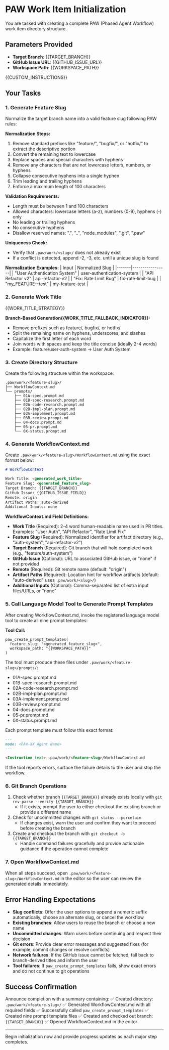 # PAW Work Item Initialization

You are tasked with creating a complete PAW (Phased Agent Workflow) work item directory structure.

## Parameters Provided

- **Target Branch**: {{TARGET_BRANCH}}
- **GitHub Issue URL**: {{GITHUB_ISSUE_URL}}
- **Workspace Path**: {{WORKSPACE_PATH}}

{{CUSTOM_INSTRUCTIONS}}

## Your Tasks

### 1. Generate Feature Slug

Normalize the target branch name into a valid feature slug following PAW rules:

**Normalization Steps:**
1. Remove standard prefixes like "feature/", "bugfix/", or "hotfix/" to extract the descriptive portion
2. Convert the remaining text to lowercase
3. Replace spaces and special characters with hyphens
4. Remove any characters that are not lowercase letters, numbers, or hyphens
5. Collapse consecutive hyphens into a single hyphen
6. Trim leading and trailing hyphens
7. Enforce a maximum length of 100 characters

**Validation Requirements:**
- Length must be between 1 and 100 characters
- Allowed characters: lowercase letters (a-z), numbers (0-9), hyphens (-) only
- No leading or trailing hyphens
- No consecutive hyphens
- Disallow reserved names: ".", "..", "node_modules", ".git", ".paw"

**Uniqueness Check:**
- Verify that `.paw/work/<slug>/` does not already exist
- If a conflict is detected, append -2, -3, etc. until a unique slug is found

**Normalization Examples:**
| Input | Normalized Slug |
|-------|-----------------|
| "User Authentication System" | user-authentication-system |
| "API Refactor v2" | api-refactor-v2 |
| "Fix: Rate Limit Bug" | fix-rate-limit-bug |
| "my_FEATURE--test" | my-feature-test |

### 2. Generate Work Title

{{WORK_TITLE_STRATEGY}}

**Branch-Based Generation{{WORK_TITLE_FALLBACK_INDICATOR}}:**
- Remove prefixes such as feature/, bugfix/, or hotfix/
- Split the remaining name on hyphens, underscores, and slashes
- Capitalize the first letter of each word
- Join words with spaces and keep the title concise (ideally 2-4 words)
- Example: feature/user-auth-system → User Auth System

### 3. Create Directory Structure

Create the following structure within the workspace:

```
.paw/work/<feature-slug>/
├── WorkflowContext.md
└── prompts/
    ├── 01A-spec.prompt.md
    ├── 01B-spec-research.prompt.md
    ├── 02A-code-research.prompt.md
    ├── 02B-impl-plan.prompt.md
    ├── 03A-implement.prompt.md
    ├── 03B-review.prompt.md
    ├── 04-docs.prompt.md
    ├── 05-pr.prompt.md
    └── 0X-status.prompt.md
```

### 4. Generate WorkflowContext.md

Create `.paw/work/<feature-slug>/WorkflowContext.md` using the exact format below:

```markdown
# WorkflowContext

Work Title: <generated_work_title>
Feature Slug: <generated_feature_slug>
Target Branch: {{TARGET_BRANCH}}
GitHub Issue: {{GITHUB_ISSUE_FIELD}}
Remote: origin
Artifact Paths: auto-derived
Additional Inputs: none
```

**WorkflowContext.md Field Definitions:**

- **Work Title** (Required): 2-4 word human-readable name used in PR titles. Examples: "User Auth", "API Refactor", "Rate Limit Fix"
- **Feature Slug** (Required): Normalized identifier for artifact directory (e.g., "auth-system", "api-refactor-v2")
- **Target Branch** (Required): Git branch that will hold completed work (e.g., "feature/auth-system")
- **GitHub Issue** (Optional): URL to associated GitHub issue, or "none" if not provided
- **Remote** (Required): Git remote name (default: "origin")
- **Artifact Paths** (Required): Location hint for workflow artifacts (default: "auto-derived" uses `.paw/work/<slug>/`)
- **Additional Inputs** (Optional): Comma-separated list of extra input files/URLs, or "none"

### 5. Call Language Model Tool to Generate Prompt Templates

After creating WorkflowContext.md, invoke the registered language model tool to create all nine prompt templates:

**Tool Call:**
```
paw_create_prompt_templates(
  feature_slug: "<generated_feature_slug>",
  workspace_path: "{{WORKSPACE_PATH}}"
)
```

The tool must produce these files under `.paw/work/<feature-slug>/prompts/`:
- 01A-spec.prompt.md
- 01B-spec-research.prompt.md
- 02A-code-research.prompt.md
- 02B-impl-plan.prompt.md
- 03A-implement.prompt.md
- 03B-review.prompt.md
- 04-docs.prompt.md
- 05-pr.prompt.md
- 0X-status.prompt.md

Each prompt template must follow this exact format:

```markdown
---
mode: <PAW-XX Agent Name>
---

<Instruction text> .paw/work/<feature-slug>/WorkflowContext.md
```

If the tool reports errors, surface the failure details to the user and stop the workflow.

### 6. Git Branch Operations

1. Check whether branch `{{TARGET_BRANCH}}` already exists locally with `git rev-parse --verify {{TARGET_BRANCH}}`
   - If it exists, prompt the user to either checkout the existing branch or provide a different name
2. Check for uncommitted changes with `git status --porcelain`
   - If changes exist, warn the user and confirm they want to proceed before creating the branch
3. Create and checkout the branch with `git checkout -b {{TARGET_BRANCH}}`
   - Handle command failures gracefully and provide actionable guidance if the operation cannot complete

### 7. Open WorkflowContext.md

When all steps succeed, open `.paw/work/<feature-slug>/WorkflowContext.md` in the editor so the user can review the generated details immediately.

## Error Handling Expectations

- **Slug conflicts**: Offer the user options to append a numeric suffix automatically, choose an alternate slug, or cancel the workflow
- **Existing branches**: Allow users to reuse the branch or choose a new name
- **Uncommitted changes**: Warn users before continuing and respect their decision
- **Git errors**: Provide clear error messages and suggested fixes (for example, commit changes or resolve conflicts)
- **Network failures**: If the GitHub issue cannot be fetched, fall back to branch-derived titles and inform the user
- **Tool failures**: If `paw_create_prompt_templates` fails, show exact errors and do not continue to git operations

## Success Confirmation

Announce completion with a summary containing:
✅ Created directory: `.paw/work/<feature-slug>/`
✅ Generated WorkflowContext.md with all required fields
✅ Successfully called `paw_create_prompt_templates`
✅ Created nine prompt template files
✅ Created and checked out branch: `{{TARGET_BRANCH}}`
✅ Opened WorkflowContext.md in the editor

---

Begin initialization now and provide progress updates as each major step completes.
